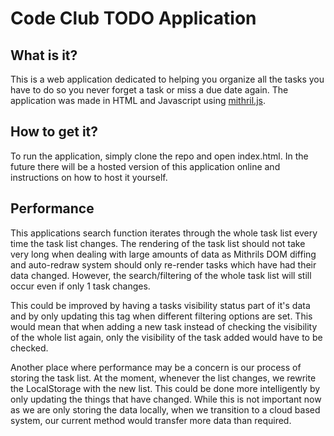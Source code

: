 # Code Club TODO Application

## What is it?

This is a web application dedicated to helping you organize all the tasks you have to do so you never forget a task or miss a due date again.
The application was made in HTML and Javascript using [mithril.js](http://mithril.js.org).

## How to get it?

To run the application, simply clone the repo and open index.html.
In the future there will be a hosted version of this application online and instructions on how to host it yourself.

## Performance

This applications search function iterates through the whole task list every time the task list changes.
The rendering of the task list should not take very long when dealing with large amounts of data as Mithrils DOM diffing and auto-redraw system should only re-render tasks which have had their data changed.
However, the search/filtering of the whole task list will still occur even if only 1 task changes.

This could be improved by having a tasks visibility status part of it's data and by only updating this tag when different filtering options are set.
This would mean that when adding a new task instead of checking the visibility of the whole list again, only the visibility of the task added would have to be checked.

Another place where performance may be a concern is our process of storing the task list.
At the moment, whenever the list changes, we rewrite the LocalStorage with the new list.
This could be done more intelligently by only updating the things that have changed.
While this is not important now as we are only storing the data locally, when we transition to a cloud based system, our current method would transfer more data than required.
